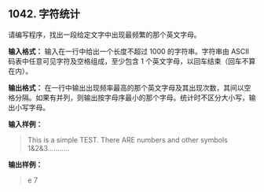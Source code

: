﻿## 1042. 字符统计
请编写程序，找出一段给定文字中出现最频繁的那个英文字母。

**输入格式：**
输入在一行中给出一个长度不超过 1000 的字符串。字符串由 ASCII 码表中任意可见字符及空格组成，至少包含 1 个英文字母，以回车结束（回车不算在内）。

**输出格式：**
在一行中输出出现频率最高的那个英文字母及其出现次数，其间以空格分隔。如果有并列，则输出按字母序最小的那个字母。统计时不区分大小写，输出小写字母。

**输入样例：**
>This is a simple TEST.  There ARE numbers and other symbols 1&2&3...........

**输出样例：**
>e 7  